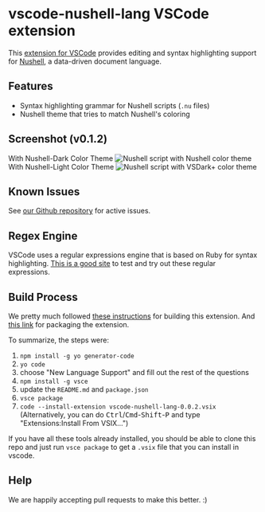 # vscode-nushell-lang VSCode extension

This [extension for VSCode](https://code.visualstudio.com/docs/introvideos/extend) provides editing and syntax highlighting support for [Nushell](http://nushell.sh), a data-driven document language.

## Features

* Syntax highlighting grammar for Nushell scripts (`.nu` files)
* Nushell theme that tries to match Nushell's coloring

## Screenshot (v0.1.2)

With Nushell-Dark Color Theme
![Nushell script with Nushell color theme](https://raw.githubusercontent.com/nushell/vscode-nushell-lang/main/assets/012-dark.png)
With Nushell-Light Color Theme
![Nushell script with VSDark+ color theme](https://raw.githubusercontent.com/nushell/vscode-nushell-lang/main/assets/012-light.png)

## Known Issues

See [our Github repository](https://github.com/nushell/vscode-nushell-lang/issues) for active issues.

## Regex Engine

VSCode uses a regular expressions engine that is based on Ruby for syntax highlighting.
[This is a good site](https://rubular.com/) to test and try out these regular expressions.

## Build Process

We pretty much followed [these instructions](https://code.visualstudio.com/api/get-started/your-first-extension) for building this extension.
And [this link](https://code.visualstudio.com/api/working-with-extensions/publishing-extension) for packaging the extension.

To summarize, the steps were:

1. `npm install -g yo generator-code`
2. `yo code`
3. choose "New Language Support" and fill out the rest of the questions
4. `npm install -g vsce`
5. update the `README.md` and `package.json`
6. `vsce package`
7. `code --install-extension vscode-nushell-lang-0.0.2.vsix`<br/>
   (Alternatively, you can do <kbd>Ctrl</kbd>/<kbd>Cmd</kbd>-<kbd>Shift</kbd>-<kbd>P</kbd> and type "Extensions:Install From VSIX...")

If you have all these tools already installed, you should be able to clone this repo and just run `vsce package` to get a `.vsix` file that you can install in vscode.

## Help

We are happily accepting pull requests to make this better. :)
